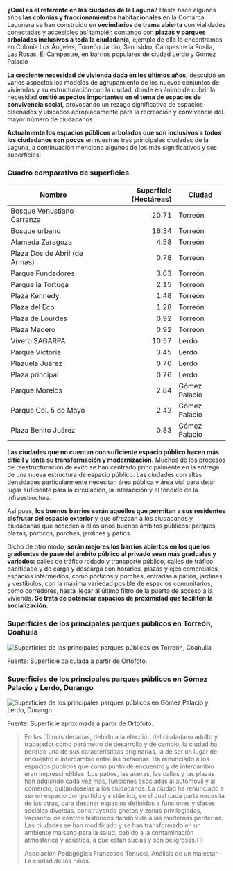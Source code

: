 
**¿Cuál es el referente en las ciudades de la Laguna?** Hasta hace algunos años **las colonias y fraccionamientos habitacionales** en la Comarca Lagunera se han construido en **vecindarios de trama abierta** con vialidades conectadas y accesibles así también contando con **plazas y parques arbolados inclusivos a toda la ciudadanía,** ejemplo de ello lo encontramos en Colonia Los Ángeles, Torreón Jardín, San Isidro, Campestre la Rosita, Las Rosas, El Campestre, en barrios populares de ciudad Lerdo y Gómez Palacio

**La creciente necesidad de vivienda dada en los últimos años,** descuidó en varios aspectos los modelos de agrupamiento de los nuevos conjuntos de viviendas y su estructuración con la ciudad, donde en ánimo de cubrir la necesidad **omitió aspectos importantes en el tema de espacios de convivencia social,** provocando un rezago significativo de espacios diseñados y ubicados apropiadamente para la recreación y convivencia deL mayor número de ciudadanos.

**Actualmente los espacios públicos arbolados que son inclusivos a todos los ciudadanos son pocos** en nuestras tres principales ciudades de la Laguna, a continuación menciono algunos de los más significativos y sus superficies:

### Cuadro comparativo de superficies

Nombre                        | Superficie (Hectáreas) | Ciudad
------------------------------|-----------------------:|--------
Bosque Venustiano Carranza    |                  20.71 | Torreón
Bosque urbano                 |                  16.34 | Torreón
Alameda Zaragoza              |                   4.58 | Torreón
Plaza Dos de Abril (de Armas) |                   0.78 | Torreón
Parque Fundadores             |                   3.63 | Torreón
Parque la Tortuga             |                   2.15 | Torreón
Plaza Kennedy                 |                   1.48 | Torreón
Plaza del Eco                 |                   1.28 | Torreón
Plaza de Lourdes              |                   0.92 | Torreón
Plaza Madero                  |                   0.92 | Torreón
Vivero SAGARPA                |                  10.57 | Lerdo
Parque Victoria               |                   3.45 | Lerdo
Plazuela Juárez               |                   0.70 | Lerdo
Plaza principal               |                   0.76 | Lerdo
Parque Morelos                |                   2.84 | Gómez Palacio
Parque Col. 5 de Mayo         |                   2.42 | Gómez Palacio
Plaza Benito Juárez           |                   0.83 | Gómez Palacio

**Las ciudades que no cuentan con suﬁciente espacio público hacen más difícil y lenta su transformación y modernización.** Muchos de los procesos de reestructuración de éxito se han centrado principalmente en la entrega de una nueva estructura de espacio público. Las ciudades con altas densidades particularmente necesitan área pública y área vial para dejar lugar suﬁciente para la circulación, la interacción y el tendido de la infraestructura.

Así pues, **los buenos barrios serán aquéllos que permitan a sus residentes disfrutar del espacio exterior** y que ofrezcan a los ciudadanos y ciudadanas que acceden a ellos unos buenos ámbitos públicos: parques, plazas, pórticos, porches, jardines y patios.

Dicho de otro modo, **serán mejores los barrios abiertos en los que los gradientes de paso del ámbito público al privado sean más graduales y variados:** calles de tráfico rodado y transporte público, calles de tráfico pacificado y de carga y descarga con horarios, plazas y ejes comerciales, espacios intermedios, como pórticos y porches, entradas a patios, jardines y vestíbulos, con la máxima variedad posible de espacios comunitarios, como corredores, hasta llegar al último filtro de la puerta de acceso a la vivienda. **Se trata de potenciar espacios de proximidad que faciliten la socialización.**

### Superficies de los principales parques públicos en Torreón, Coahuila

<img class="img-responsive" src="la-importancia-de-los-espacios-publicos-y-areas-verdes-en-la-laguna/superficies-principales-parques-publicos-torreon.png" alt="Superficies de los principales parques públicos en Torreón, Coahuila">

Fuente: Superficie calculada a partir de Ortofoto.

### Superficies de los principales parques públicos en Gómez Palacio y Lerdo, Durango

<img class="img-responsive" src="la-importancia-de-los-espacios-publicos-y-areas-verdes-en-la-laguna/superficies-principales-parques-publicos-gomez-palacio-lerdo.png" alt="Superficies de los principales parques públicos en Gómez Palacio y Lerdo, Durango">

Fuente: Superficie aproximada a partir de Ortofoto.

>En las últimas décadas, debido a la elección del ciudadano adulto y trabajador como parámetro de desarrollo y de cambio, la ciudad ha perdido una de sus características originarias, la de ser un lugar de encuentro e intercambio entre las personas. Ha renunciado a los espacios públicos que como punto de encuentro y de intercambio eran imprescindibles. Los patios, las aceras, las calles y las plazas han adquirido cada vez más, funciones asociadas al automóvil y al comercio, quitándoselas a los ciudadanos. La ciudad ha renunciado a ser un espacio compartido y sistémico, en el cual cada parte necesita de las otras, para destinar espacios definidos a funciones y clases sociales diversas, construyendo ghetos y zonas privilegiadas, vaciando los centros históricos dando vida a las modernas periferias. Las ciudades se han modificado y se han transformado en un ambiente malsano para la salud, debido a la contaminación atmosférica y acústica, a que están sucias y son peligrosas.(1)
>
>Asociación Pedagógica Francesco Tonucci, Análisis de un malestar - La ciudad de los niños.
